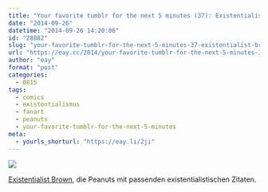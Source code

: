 ```yaml
---
title: "Your favorite tumblr for the next 5 minutes (37): Existentialist Brown"
date: "2014-09-26"
datetime: "2014-09-26 14:20:06"
id: "28882"
slug: "your-favorite-tumblr-for-the-next-5-minutes-37-existentialist-brown"
url: "https://eay.cc/2014/your-favorite-tumblr-for-the-next-5-minutes-37-existentialist-brown/"
author: "eay"
format: "post"
categories:
  - 0815
tags:
  - comics
  - existentialismus
  - fanart
  - peanuts
  - your-favorite-tumblr-for-the-next-5-minutes
meta:
  - yourls_shorturl: "https://eay.li/2ji"
---
```


![](https://eay.cc/uploads/2014/charliehemingway.gif)

[Existentialist Brown](http://existentialistbrown.tumblr.com/), die Peanuts mit passenden existentialistischen Zitaten.
